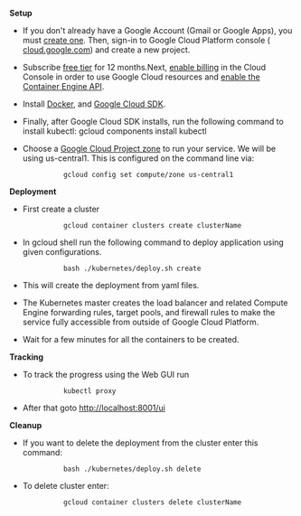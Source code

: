 **Setup**

- If you don&#39;t already have a Google Account (Gmail or Google Apps), you must [create one](https://accounts.google.com/SignUp). Then, sign-in to Google Cloud Platform console ( [cloud.google.com](http://console.cloud.google.com/)) and create a new project.

- Subscribe [free tier](https://cloud.google.com/free/) for 12 months.Next, [enable billing](https://console.cloud.google.com/billing) in the Cloud Console in order to use Google Cloud resources and [enable the Container Engine API](https://console.cloud.google.com/project/_/kubernetes/list).

- Install [Docker](https://docs.docker.com/engine/installation/), and [Google Cloud SDK](https://cloud.google.com/sdk/).
- Finally, after Google Cloud SDK installs, run the following command to install kubectl:
                gcloud components install kubectl

- Choose a [Google Cloud Project zone](https://cloud.google.com/compute/docs/regions-zones/regions-zones) to run your service. We will be using us-central1. This is configured on the command line via:

                gcloud config set compute/zone us-central1


**Deployment**

- First create a cluster

                gcloud container clusters create clusterName

- In gcloud shell run the following command to deploy application using given configurations.

                bash ./kubernetes/deploy.sh create

-  This will create the deployment from yaml files.

- The Kubernetes master creates the load balancer and related Compute Engine forwarding rules, target pools, and firewall rules to make the service fully accessible from outside of Google Cloud Platform.

- Wait for a few minutes for all the containers to be created.

**Tracking**

- To track the progress using the Web GUI run

                kubectl proxy

- After that goto [http://localhost:8001/ui](http://localhost:8001/ui)

**Cleanup**

- If you want to delete the deployment from the cluster enter this command:

                bash ./kubernetes/deploy.sh delete


- To delete cluster enter:

                gcloud container clusters delete clusterName
